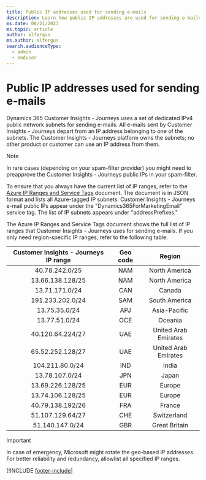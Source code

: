 ```yaml
---
title: Public IP addresses used for sending e-mails 
description: Learn how public IP addresses are used for sending e-mails in Dynamics 365 Customer Insights - Journeys.
ms.date: 08/21/2023
ms.topic: article
author: alfergus
ms.author: alfergus
search.audienceType: 
  - admin
  - enduser
---
```


# Public IP addresses used for sending e-mails

Dynamics 365 Customer Insights - Journeys uses a set of dedicated IPv4 public network subnets for sending e-mails. All e-mails sent by Customer Insights - Journeys depart from an IP address belonging to one of the subnets. The Customer Insights - Journeys platform owns the subnets; no other product or customer can use an IP address from them.

> [!NOTE]
> In rare cases (depending on your spam-filter provider) you might need to preapprove the Customer Insights - Journeys public IPs in your spam-filter.

To ensure that you always have the current list of IP ranges, refer to the [Azure IP Ranges and Service Tags](https://www.microsoft.com/en-us/download/details.aspx?id=56519) document. The document is in JSON format and lists all Azure-tagged IP subnets. Customer Insights - Journeys e-mail public IPs appear under the "Dynamics365ForMarketingEmail" service tag. The list of IP subnets appears under "addressPrefixes."

The Azure IP Ranges and Service Tags document shows the full list of IP ranges that Customer Insights - Journeys uses for sending e-mails. If you only need region-specific IP ranges, refer to the following table:

| Customer Insights - Journeys IP range | Geo code |        Region        |
|:-----------------------:|:--------:|:--------------------:|
|      40.78.242.0/25     |    NAM   |     North America    |
|     13.66.138.128/25    |    NAM   |     North America    |
|      13.71.171.0/24     |    CAN   |        Canada        |
|     191.233.202.0/24    |    SAM   |     South America    |
|      13.75.35.0/24      |    APJ   |     Asia-Pacific     |
|      13.77.51.0/24      |    OCE   |        Oceania       |
|     40.120.64.224/27    |    UAE   | United Arab Emirates |
|     65.52.252.128/27    |    UAE   | United Arab Emirates |
|     104.211.80.0/24     |    IND   |         India        |
|      13.78.107.0/24     |    JPN   |         Japan        |
|     13.69.226.128/25    |    EUR   |        Europe        |
|     13.74.106.128/25    |    EUR   |        Europe        |
|     40.79.138.192/26    |    FRA   |        France        |
|     51.107.129.64/27    |    CHE   |      Switzerland     |
|     51.140.147.0/24     |    GBR   |     Great Britain    |

> [!IMPORTANT]
> In case of emergency, Microsoft might rotate the geo-based IP addresses. For better reliability and redundancy, allowlist all specified IP ranges.

[!INCLUDE [footer-include](./includes/footer-banner.md)]
